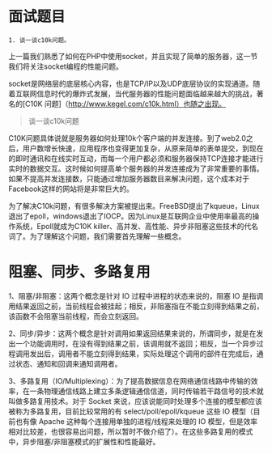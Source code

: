 # 面试题目
```
1. 谈一谈c10k问题。
```

上一篇我们熟悉了如何在PHP中使用socket，并且实现了简单的服务器，这一节我们将关注socket编程的性能问题。

socket是网络层的底层核心内容，也是TCP/IP以及UDP底层协议的实现通道。随着互联网信息时代的爆炸式发展，当代服务器的性能问题面临越来越大的挑战，著名的[C10K 问题]（http://www.kegel.com/c10k.html）也随之出现。

> 谈一谈c10k问题

C10K问题具体说就是服务器如何处理10k个客户端的并发连接。到了web2.0之后，用户数增长快速，应用程序也变得更加复杂，从原来简单的表单提交，到现在的即时通讯和在线实时互动，而每一个用户都必须和服务器保持TCP连接才能进行实时的数据交互。这时候如何提高单个服务器的并发连接成为了非常重要的事情。如果不提高并发连接数，只能通过增加服务器数目来解决问题，这个成本对于Facebook这样的网站将是非常巨大的。

为了解决C10k问题，有很多解决方案被提出来。FreeBSD提出了kqueue，Linux退出了epoll，windows退出了IOCP。因为Linux是互联网企业中使用率最高的操作系统，Epoll就成为C10K killer、高并发、高性能、异步非阻塞这些技术的代名词了。为了理解这个问题，我们需要首先理解一些概念。

# 阻塞、同步、多路复用

1、阻塞/非阻塞：这两个概念是针对 IO 过程中进程的状态来说的，阻塞 IO 是指调用结果返回之前，当前线程会被挂起；相反，非阻塞指在不能立刻得到结果之前，该函数不会阻塞当前线程，而会立刻返回。

2、同步/异步：这两个概念是针对调用如果返回结果来说的，所谓同步，就是在发出一个功能调用时，在没有得到结果之前，该调用就不返回；相反，当一个异步过程调用发出后，调用者不能立刻得到结果，实际处理这个调用的部件在完成后，通过状态、通知和回调来通知调用者。

3、多路复用（IO/Multiplexing）：为了提高数据信息在网络通信线路中传输的效率，在一条物理通信线路上建立多条逻辑通信信道，同时传输若干路信号的技术就叫做多路复用技术。对于 Socket 来说，应该说能同时处理多个连接的模型都应该被称为多路复用，目前比较常用的有 select/poll/epoll/kqueue 这些 IO 模型（目前也有像 Apache 这种每个连接用单独的进程/线程来处理的 IO 模型，但是效率相对比较差，也很容易出问题，所以暂时不做介绍了）。在这些多路复用的模式中，异步阻塞/非阻塞模式的扩展性和性能最好。
